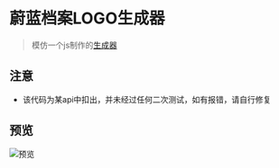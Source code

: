 # 蔚蓝档案LOGO生成器
> 模仿一个js制作的[生成器](https://github.com/nulla2011/Bluearchive-logo)

## 注意
- 该代码为某api中扣出，并未经过任何二次测试，如有报错，请自行修复

## 预览
![预览](https://oiapi.net/api/BlueArchive)